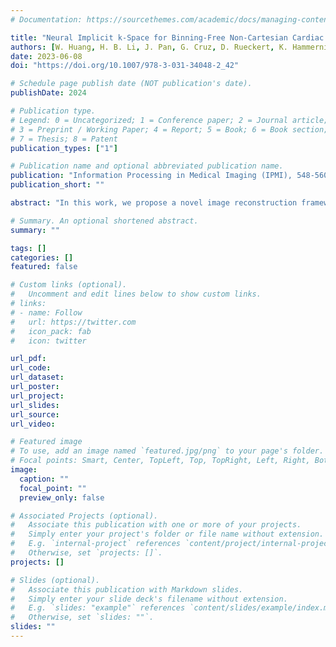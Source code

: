 ```yaml
---
# Documentation: https://sourcethemes.com/academic/docs/managing-content/

title: "Neural Implicit k-Space for Binning-Free Non-Cartesian Cardiac MR Imaging."
authors: [W. Huang, H. B. Li, J. Pan, G. Cruz, D. Rueckert, K. Hammernik,]
date: 2023-06-08
doi: "https://doi.org/10.1007/978-3-031-34048-2_42"

# Schedule page publish date (NOT publication's date).
publishDate: 2024

# Publication type.
# Legend: 0 = Uncategorized; 1 = Conference paper; 2 = Journal article;
# 3 = Preprint / Working Paper; 4 = Report; 5 = Book; 6 = Book section;
# 7 = Thesis; 8 = Patent
publication_types: ["1"]

# Publication name and optional abbreviated publication name.
publication: "Information Processing in Medical Imaging (IPMI), 548-560, 2023."
publication_short: ""

abstract: "In this work, we propose a novel image reconstruction framework that directly learns a neural implicit representation in k-space for ECG-triggered non-Cartesian Cardiac Magnetic Resonance Imaging (CMR). While existing methods bin acquired data from neighboring time points to reconstruct one phase of the cardiac motion, our framework allows for a continuous, binning-free, and subject-specific k-space representation. We assign a unique coordinate that consists of time, coil index, and frequency domain location to each sampled k-space point. We then learn the subject-specific mapping from these unique coordinates to k-space intensities using a multi-layer perceptron with frequency domain regularization. During inference, we obtain a complete k-space for Cartesian coordinates and an arbitrary temporal resolution. A simple inverse Fourier transform recovers the image, eliminating the need for density compensation and costly non-uniform Fourier transforms for non-Cartesian data. This novel imaging framework was tested on 42 radially sampled datasets from 6 subjects. The proposed method outperforms other techniques qualitatively and quantitatively using data from four and one heartbeat(s) and 30 cardiac phases. Our results for one heartbeat reconstruction of 50 cardiac phases show improved artifact removal and spatio-temporal resolution, leveraging the potential for real-time CMR."

# Summary. An optional shortened abstract.
summary: ""

tags: []
categories: []
featured: false

# Custom links (optional).
#   Uncomment and edit lines below to show custom links.
# links:
# - name: Follow
#   url: https://twitter.com
#   icon_pack: fab
#   icon: twitter

url_pdf:
url_code:
url_dataset:
url_poster:
url_project:
url_slides:
url_source:
url_video:

# Featured image
# To use, add an image named `featured.jpg/png` to your page's folder. 
# Focal points: Smart, Center, TopLeft, Top, TopRight, Left, Right, BottomLeft, Bottom, BottomRight.
image:
  caption: ""
  focal_point: ""
  preview_only: false

# Associated Projects (optional).
#   Associate this publication with one or more of your projects.
#   Simply enter your project's folder or file name without extension.
#   E.g. `internal-project` references `content/project/internal-project/index.md`.
#   Otherwise, set `projects: []`.
projects: []

# Slides (optional).
#   Associate this publication with Markdown slides.
#   Simply enter your slide deck's filename without extension.
#   E.g. `slides: "example"` references `content/slides/example/index.md`.
#   Otherwise, set `slides: ""`.
slides: ""
---
```

